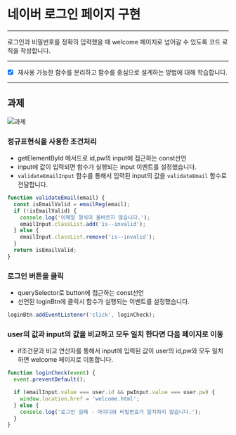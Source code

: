 # 네이버 로그인 페이지 구현

---

로그인과 비밀번호를 정확히 입력했을 때 welcome 페이지로 넘어갈 수 있도록 코드 로직을 작성합니다.

---

- [x] 재사용 가능한 함수를 분리하고 함수를 중심으로 설계하는 방법에 대해 학습합니다.

---

## 과제

![과제](https://github.com/minomad/js-homework/assets/131448929/e3c50159-6be3-4f20-8a2f-763fd084f253)

### 정규표현식을 사용한 조건처리

- getElementById 메서드로 id,pw의 input에 접근하는 const선언
- input에 값이 입력되면 함수가 실행되는 input 이벤트를 설정했습니다.
- `validateEmailInput` 함수를 통해서 입력된 input의 값을 `validateEmail` 함수로 전달합니다.

```js
function validateEmail(email) {
  const isEmailValid = emailReg(email);
  if (!isEmailValid) {
    console.log('이메일 형식이 올바르지 않습니다.');
    emailInput.classList.add('is--invalid');
  } else {
    emailInput.classList.remove('is--invalid');
  }
  return isEmailValid;
}
```

### 로그인 버튼을 클릭

- querySelector로 button에 접근하는 const선언
- 선언된 loginBtn에 클릭시 함수가 실행되는 이벤트를 설정했습니다.

```js
loginBtn.addEventListener('click', loginCheck);
```

### user의 값과 input의 값을 비교하고 모두 일치 한다면 다음 페이지로 이동

- if조건문과 비교 연산자를 통해서 input에 입력된 값이 user의 id,pw와 모두 일치하면 welcome 페이지로 이동합니다.

```js
function loginCheck(event) {
  event.preventDefault();

  if (emailInput.value === user.id && pwInput.value === user.pw) {
    window.location.href = 'welcome.html';
  } else {
    console.log('로그인 실패 - 아이디와 비밀번호가 일치하지 않습니다.');
  }
}
```
